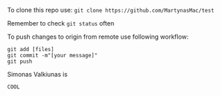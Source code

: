 To clone this repo use:
`git clone https://github.com/MartynasMac/test`

Remember to check `git status` often

To push changes to origin from remote use following workflow:
```
git add [files]
git commit -m"[your message]"
git push
```
Simonas Valkiunas is

```
COOL 

```